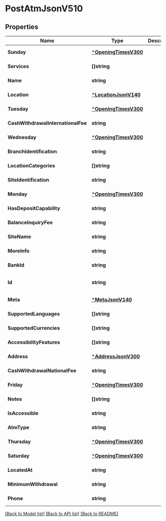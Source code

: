 # PostAtmJsonV510

## Properties
Name | Type | Description | Notes
------------ | ------------- | ------------- | -------------
**Sunday** | [***OpeningTimesV300**](OpeningTimesV300.md) |  | [default to null]
**Services** | **[]string** |  | [default to null]
**Name** | **string** |  | [default to null]
**Location** | [***LocationJsonV140**](LocationJsonV140.md) |  | [default to null]
**Tuesday** | [***OpeningTimesV300**](OpeningTimesV300.md) |  | [default to null]
**CashWithdrawalInternationalFee** | **string** |  | [default to null]
**Wednesday** | [***OpeningTimesV300**](OpeningTimesV300.md) |  | [default to null]
**BranchIdentification** | **string** |  | [default to null]
**LocationCategories** | **[]string** |  | [default to null]
**SiteIdentification** | **string** |  | [default to null]
**Monday** | [***OpeningTimesV300**](OpeningTimesV300.md) |  | [default to null]
**HasDepositCapability** | **string** |  | [default to null]
**BalanceInquiryFee** | **string** |  | [default to null]
**SiteName** | **string** |  | [default to null]
**MoreInfo** | **string** |  | [default to null]
**BankId** | **string** |  | [default to null]
**Id** | **string** |  | [optional] [default to null]
**Meta** | [***MetaJsonV140**](MetaJsonV140.md) |  | [default to null]
**SupportedLanguages** | **[]string** |  | [default to null]
**SupportedCurrencies** | **[]string** |  | [default to null]
**AccessibilityFeatures** | **[]string** |  | [default to null]
**Address** | [***AddressJsonV300**](AddressJsonV300.md) |  | [default to null]
**CashWithdrawalNationalFee** | **string** |  | [default to null]
**Friday** | [***OpeningTimesV300**](OpeningTimesV300.md) |  | [default to null]
**Notes** | **[]string** |  | [default to null]
**IsAccessible** | **string** |  | [default to null]
**AtmType** | **string** |  | [default to null]
**Thursday** | [***OpeningTimesV300**](OpeningTimesV300.md) |  | [default to null]
**Saturday** | [***OpeningTimesV300**](OpeningTimesV300.md) |  | [default to null]
**LocatedAt** | **string** |  | [default to null]
**MinimumWithdrawal** | **string** |  | [default to null]
**Phone** | **string** |  | [default to null]

[[Back to Model list]](../README.md#documentation-for-models) [[Back to API list]](../README.md#documentation-for-api-endpoints) [[Back to README]](../README.md)


